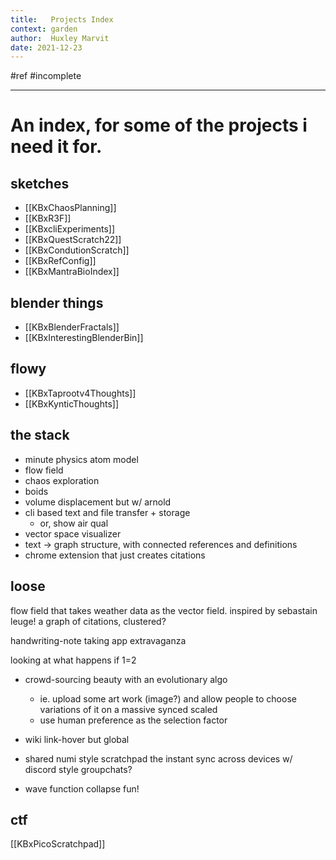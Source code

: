 ```yaml
---
title:   Projects Index
context: garden
author:  Huxley Marvit
date: 2021-12-23
---
```


#ref #incomplete

***

# An index, for some of the projects i need it for.

## sketches
- [[KBxChaosPlanning]]
- [[KBxR3F]]
- [[KBxcliExperiments]]
- [[KBxQuestScratch22]]
- [[KBxCondutionScratch]]
- [[KBxRefConfig]]
- [[KBxMantraBioIndex]]

## blender things
- [[KBxBlenderFractals]]
- [[KBxInterestingBlenderBin]]

## flowy
- [[KBxTaprootv4Thoughts]]
- [[KBxKynticThoughts]]


## the stack
- minute physics atom model
- flow field
- chaos exploration
- boids
- volume displacement but w/ arnold
- cli based text and file transfer + storage
	- or, show air qual
- vector space visualizer
- text -> graph structure, with connected references and definitions
- chrome extension that just creates citations

## loose
flow field that takes weather data as the vector field. inspired by sebastain leuge!
a graph of citations, clustered?

handwriting-note taking app extravaganza

looking at what happens if 1=2

- crowd-sourcing beauty with an evolutionary algo
	- ie. upload some art work (image?) and allow people to choose variations of it on a massive synced scaled
	- use human preference as the selection factor

- wiki link-hover but global

- shared numi style scratchpad the instant sync across devices w/ discord style groupchats?

- wave function collapse fun!


## ctf 
[[KBxPicoScratchpad]]





















